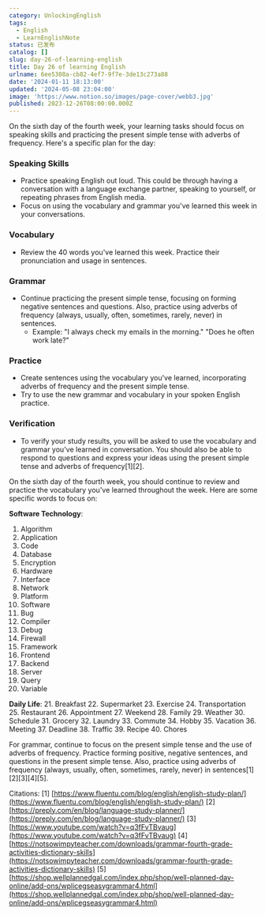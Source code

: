 ```yaml
---
category: UnlockingEnglish
tags:
  - English
  - LearnEnglishNote
status: 已发布
catalog: []
slug: day-26-of-learning-english
title: Day 26 of learning English
urlname: 6ee5308a-cb82-4ef7-9f7e-3de13c273a88
date: '2024-01-11 18:13:00'
updated: '2024-05-08 23:04:00'
image: 'https://www.notion.so/images/page-cover/webb3.jpg'
published: 2023-12-26T08:00:00.000Z
---
```


On the sixth day of the fourth week, your learning tasks should focus on speaking skills and practicing the present simple tense with adverbs of frequency. Here's a specific plan for the day:


### Speaking Skills

- Practice speaking English out loud. This could be through having a conversation with a language exchange partner, speaking to yourself, or repeating phrases from English media.
- Focus on using the vocabulary and grammar you've learned this week in your conversations.

### Vocabulary

- Review the 40 words you've learned this week. Practice their pronunciation and usage in sentences.

### Grammar

- Continue practicing the present simple tense, focusing on forming negative sentences and questions. Also, practice using adverbs of frequency (always, usually, often, sometimes, rarely, never) in sentences.
	- Example: "I always check my emails in the morning." "Does he often work late?"

### Practice

- Create sentences using the vocabulary you've learned, incorporating adverbs of frequency and the present simple tense.
- Try to use the new grammar and vocabulary in your spoken English practice.

### Verification

- To verify your study results, you will be asked to use the vocabulary and grammar you've learned in conversation. You should also be able to respond to questions and express your ideas using the present simple tense and adverbs of frequency[1][2].

On the sixth day of the fourth week, you should continue to review and practice the vocabulary you've learned throughout the week. Here are some specific words to focus on:


**Software Technology**:

1. Algorithm
2. Application
3. Code
4. Database
5. Encryption
6. Hardware
7. Interface
8. Network
9. Platform
10. Software
11. Bug
12. Compiler
13. Debug
14. Firewall
15. Framework
16. Frontend
17. Backend
18. Server
19. Query
20. Variable

**Daily Life**:
21. Breakfast
22. Supermarket
23. Exercise
24. Transportation
25. Restaurant
26. Appointment
27. Weekend
28. Family
29. Weather
30. Schedule
31. Grocery
32. Laundry
33. Commute
34. Hobby
35. Vacation
36. Meeting
37. Deadline
38. Traffic
39. Recipe
40. Chores


For grammar, continue to focus on the present simple tense and the use of adverbs of frequency. Practice forming positive, negative sentences, and questions in the present simple tense. Also, practice using adverbs of frequency (always, usually, often, sometimes, rarely, never) in sentences[1][2][3][4][5].


Citations:
[1] [https://www.fluentu.com/blog/english/english-study-plan/](https://www.fluentu.com/blog/english/english-study-plan/)
[2] [https://preply.com/en/blog/language-study-planner/](https://preply.com/en/blog/language-study-planner/)
[3] [https://www.youtube.com/watch?v=q3fFvTBvaug](https://www.youtube.com/watch?v=q3fFvTBvaug)
[4] [https://notsowimpyteacher.com/downloads/grammar-fourth-grade-activities-dictionary-skills](https://notsowimpyteacher.com/downloads/grammar-fourth-grade-activities-dictionary-skills)
[5] [https://shop.wellplannedgal.com/index.php/shop/well-planned-day-online/add-ons/wplicegseasygrammar4.html](https://shop.wellplannedgal.com/index.php/shop/well-planned-day-online/add-ons/wplicegseasygrammar4.html)

